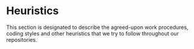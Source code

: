 # Heuristics

This section is designated to describe the agreed-upon work procedures, coding
styles and other heuristics that we try to follow throughout our repositories.
